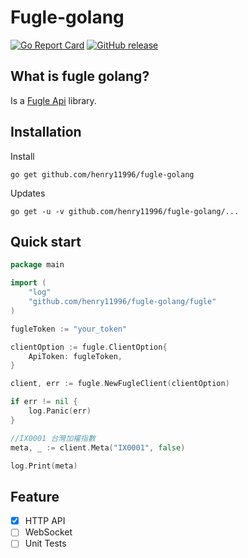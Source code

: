 # Fugle-golang

[![Go Report Card](https://goreportcard.com/badge/github.com/henry11996/fugle-golang)](https://goreportcard.com/report/github.com/henry11996/fugle-golang)
[![GitHub release](https://img.shields.io/github/v/tag/henry11996/fugle-golang.svg?label=release)](https://github.com/henry11996/fugle-golang/releases)

## What is fugle golang?
Is a [Fugle Api](https://developer.fugle.tw/) library.

## Installation
Install
```
go get github.com/henry11996/fugle-golang
```
Updates
```
go get -u -v github.com/henry11996/fugle-golang/...
```
## Quick start
```go
package main

import (
	"log"
	"github.com/henry11996/fugle-golang/fugle"
)

fugleToken := "your_token"

clientOption := fugle.ClientOption{
    ApiToken: fugleToken,
}

client, err := fugle.NewFugleClient(clientOption)

if err != nil {
    log.Panic(err)
}

//IX0001 台灣加權指數
meta, _ := client.Meta("IX0001", false)

log.Print(meta)
```

## Feature
* [x] HTTP API
* [ ] WebSocket
* [ ] Unit Tests